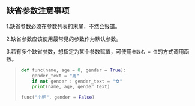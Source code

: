 ## 缺省参数注意事项

1.缺省参数必须在参数列表的末尾，不然会报错。

2.缺省参数应该使用最常见的参数作为默认参数。

3.若有多个缺省参数，想指定为某个参数赋值，可使用`参数名 = 值`的方式调用函数。

> ```python
> def func(name, age = 0, gender = True):
>     gender_text = "男"
>     if not gender : gender_text = "女"
>     print(name, age, gender_text)
> 
> func("小明", gender = False)
> 
> ```

